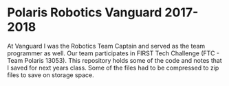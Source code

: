 # Polaris Robotics Vanguard 2017-2018
At Vanguard I was the Robotics Team Captain and served as the team programmer as well. Our team participates in FIRST Tech Challenge (FTC - Team Polaris 13053). This repository holds some of the code and notes that I saved for next years class. Some of the files had to be compressed to zip files to save on storage space.
